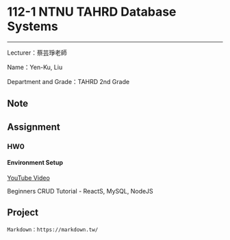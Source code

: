 # 112-1 NTNU TAHRD Database Systems
---
Lecturer：蔡芸琤老師

Name：Yen-Ku, Liu

Department and Grade：TAHRD 2nd Grade

## Note
## Assignment
### HW0
#### Environment Setup

[YouTube Video](https://youtu.be/CdIlyaEeyC8)

Beginners CRUD Tutorial - ReactS, MySQL, NodeJS



## Project

```
Markdown：https://markdown.tw/
```
